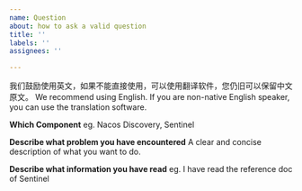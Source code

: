 ```yaml
---
name: Question
about: how to ask a valid question
title: ''
labels: ''
assignees: ''

---
```


我们鼓励使用英文，如果不能直接使用，可以使用翻译软件，您仍旧可以保留中文原文。
We recommend using English. If you are non-native English speaker, you can use the translation software. 


**Which Component**
eg. Nacos Discovery, Sentinel

**Describe what problem you have encountered**
A clear and concise description of what you want to do.

**Describe what information you have read**
eg. I have read the reference doc of Sentinel
